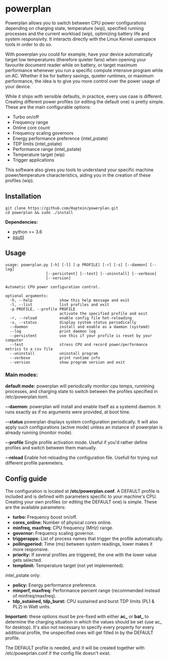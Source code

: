 # powerplan

Powerplan allows you to switch between CPU power configurations depending on charging state, temperature (wip), specified running processes and the current workload (wip), optimizing battery life and system responsivity. It interacts directly with the Linux Kernel userspace tools in order to do so.

With powerplan you could for example, have your device automatically target low temperatures (therefore quieter fans) when opening your favourite document reader while on battery, or target maximum performance whenever you run a specific compute intensive program while on AC. Whether it be for battery savings, quieter runtimes, or maximum performance, the idea is to give you more control over the power usage of your device.

While it ships with sensible defaults, in practice, every use case is different. Creating different power profiles (or editing the default one) is pretty simple. These are the main configurable options:
- Turbo on/off
- Frequency range
- Online core count
- Frequency scaling governors
- Energy performance preference (intel_pstate)
- TDP limits (intel_pstate)
- Performance range (intel_pstate)
- Temperature target (wip)
- Trigger applications

This software also gives you tools to understand your specific machine power/temperature characteristics, aiding you in the creation of these profiles (wip).

## Installation
```
git clone https://github.com/Haptein/powerplan.git
cd powerplan && sudo ./install
```

**Dependencies:**
- python >= 3.6
- [psutil](https://github.com/giampaolo/psutil)


## Usage

```
usage: powerplan.py [-h] [-l] [-p PROFILE] [-r] [-s] [--daemon] [--log]
                  [--persistent] [--test] [--uninstall] [--verbose]
                  [--version]

Automatic CPU power configuration control.

optional arguments:
  -h, --help            show this help message and exit
  -l, --list            list profiles and exit
  -p PROFILE, --profile PROFILE
                        activate the specified profile and exit
  -r, --reload          enable config file hot-reloading
  -s, --status          display system status periodically
  --daemon              install and enable as a daemon (systemd)
  --log                 print daemon log
  --persistent          use this if your profile is reset by your computer
  --test                stress CPU and record power/performance metrics to a csv file
  --uninstall           uninstall program
  --verbose             print runtime info
  --version             show program version and exit
```

### Main modes:
**default mode:**
powerplan will periodically monitor cpu temps, runnining processes, and charging state to switch between the  profiles specified in /etc/powerplan.toml.

**--daemon:**
powerplan will install and enable itself as a systemd daemon. It runs exactly as if no arguments were provided, at boot time.

**--status**
powerplan displays system configuration periodically. It will also apply such configurations (active mode) unless an instance of powerplan is already running (monitor mode).

**--profile**
Single profile activation mode. Useful if you'd rather define profiles and switch between them manually.

**--reload**
Enable hot-reloading the configuration file. Usefull for trying out different profile paremeters.


## Config guide
The configuration is located at **/etc/powerplan.conf**. A DEFAULT profile is included and is defined with parameters specific to your machine's CPU. Creating your own profiles (or editing the DEFAULT one) is simple. These are the available parameters:

- **turbo:** Frequency boost on/off.
- **cores_online:** Number of physical cores online.
- **minfreq, maxfreq:** CPU frequency (MHz) range.
- **governor:** Frequency scaling governor.
- **triggerapps:** List of process names that trigger the profile automatically.
- **pollingperiod:** Time (ms) between system readings, lower makes it more responsive.
- **priority:** If several profiles are triggered, the one with the lower value gets selected.
- **templimit:** Temperature target (not yet implemented).

intel_pstate only:
- **policy:** Energy performance preference.
- **minperf, maxfreq:** Performance percent range (recommended instead of minfreq/maxfreq).
- **tdp_sutained, tdp_burst:** CPU sustained and burst TDP limits (PL1 & PL2) in Watt units.

  
**Important:** these options must be pre-fixed with either **ac_** or **bat_** to determine the charging situation in which the values should be set (use ac_ for desktop). It's also not necessary to specify every property for every additional profile, the unspecified ones will get filled in by the DEFAULT profile.

The DEFAULT profile is needed, and it will be created together with /etc/poweprlan.conf if the config file doesn't exist.

